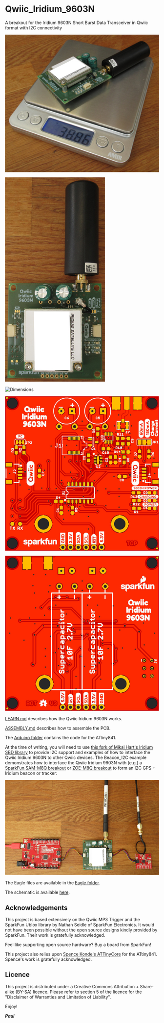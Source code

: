 # Qwiic_Iridium_9603N

A breakout for the Iridium 9603N Short Burst Data Transceiver in Qwiic format with I2C connectivity

![Qwiic_Iridium_9603N_1](https://github.com/PaulZC/Qwiic_Iridium_9603N/blob/master/img/Qwiic_Iridium_9603N_1.JPG)

![Qwiic_Iridium_9603N_2](https://github.com/PaulZC/Qwiic_Iridium_9603N/blob/master/img/Qwiic_Iridium_9603N_2.JPG)

![Dimensions](https://github.com/PaulZC/Qwiic_Iridium_9603N/blob/master/img/Dimensions.png)

![Top](https://github.com/PaulZC/Qwiic_Iridium_9603N/blob/master/img/Top.JPG)

![Bottom](https://github.com/PaulZC/Qwiic_Iridium_9603N/blob/master/img/Bottom.JPG)

[LEARN.md](https://github.com/PaulZC/Qwiic_Iridium_9603N/blob/master/LEARN.md) describes how the Qwiic Iridium 9603N works.

[ASSEMBLY.md](https://github.com/PaulZC/Qwiic_Iridium_9603N/blob/master/ASSEMBLY.md) describes how to assemble the PCB.

The [Arduino folder](https://github.com/PaulZC/Qwiic_Iridium_9603N/tree/master/Arduino) contains the code for the ATtiny841.

At the time of writing, you will need to use [this fork of Mikal Hart's Iridium SBD library](https://github.com/PaulZC/IridiumSBD) to provide
I2C support and examples of how to interface the Qwiic Iridium 9603N to other Qwiic devices.
The Beacon_I2C example demonstrates how to interface the Qwiic Iridium 9603N with (e.g.) a [SparkFun SAM-M8Q breakout](https://www.sparkfun.com/products/15210)
or [ZOE-M8Q breakout](https://www.sparkfun.com/products/15193) to form an I2C GPS + Iridium beacon or tracker:

![Beacon_I2C](https://github.com/PaulZC/Qwiic_Iridium_9603N/blob/master/img/Beacon_I2C.JPG)

The Eagle files are available in the [Eagle folder](https://github.com/PaulZC/Qwiic_Iridium_9603N/tree/master/Eagle).

The schematic is available [here](https://github.com/PaulZC/Qwiic_Iridium_9603N/blob/master/img/Schematic.png).

## Acknowledgements

This project is based extensively on the Qwiic MP3 Trigger and the SparkFun Ublox library by Nathan Seidle of SparkFun Electronics.
It would not have been possible without the open source designs kindly provided by SparkFun. Their work is gratefully acknowledged.

Feel like supporting open source hardware? Buy a board from SparkFun!

This project also relies upon [Spence Konde's ATTinyCore](https://github.com/SpenceKonde/ATTinyCore) for the ATtiny841.
Spence's work is gratefully acknowledged.

## Licence

This project is distributed under a Creative Commons Attribution + Share-alike (BY-SA) licence.
Please refer to section 5 of the licence for the "Disclaimer of Warranties and Limitation of Liability".

Enjoy!

**_Paul_**

